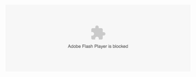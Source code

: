<div align="center">
  <picture>
    <source media="(prefers-color-scheme: dark)" srcset="https://github.com/noeldelgado/noeldelgado/raw/master/image-dark.png">
	  <img src="https://github.com/noeldelgado/noeldelgado/raw/master/image.png" alt="adobe flash player is blocked"/>
  </picture>
</div>
